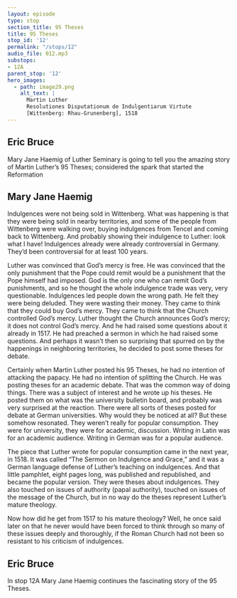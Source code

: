 ```yaml
---
layout: episode
type: stop
section_title: 95 Theses
title: 95 Theses
stop_id: '12'
permalink: "/stops/12"
audio_file: 012.mp3
substops:
- 12A
parent_stop: '12'
hero_images:
  - path: image29.png
    alt_text: |
      Martin Luther
      Resolutiones Disputationum de Indulgentiarum Virtute
      [Wittenberg: Rhau-Grunenberg], 1518
---
```


## Eric Bruce

Mary Jane Haemig of Luther Seminary is going to tell you the amazing story of Martin Luther’s 95 Theses; considered the spark that started the Reformation

## Mary Jane Haemig

Indulgences were not being sold in Wittenberg. What was happening is that they were being sold in nearby territories, and some of the people from Wittenberg were walking over, buying indulgences from Tencel and coming back to Wittenberg. And probably showing their indulgence to Luther: look what I have! Indulgences already were already controversial in Germany. They’d been controversial for at least 100 years.

Luther was convinced that God’s mercy is free. He was convinced that the only punishment that the Pope could remit would be a punishment that the Pope himself had imposed. God is the only one who can remit God’s punishments, and so he thought the whole indulgence trade was very, very questionable. Indulgences led people down the wrong path. He felt they were being deluded. They were wasting their money. They came to think that they could buy God’s mercy. They came to think that the Church controlled God’s mercy. Luther thought the Church announces God’s mercy; it does not control God’s mercy. And he had raised some questions about it already in 1517. He had preached a sermon in which he had raised some questions. And perhaps it wasn’t then so surprising that spurred on by the happenings in neighboring territories, he decided to post some theses for debate.

Certainly when Martin Luther posted his 95 Theses, he had no intention of attacking the papacy. He had no intention of splitting the Church. He was posting theses for an academic debate. That was the common way of doing things. There was a subject of interest and he wrote up his theses. He posted them on what was the university bulletin board, and probably was very surprised at the reaction. There were all sorts of theses posted for debate at German universities. Why would they be noticed at all? But these somehow resonated. They weren’t really for popular consumption. They were for university, they were for academic, discussion. Writing in Latin was for an academic audience. Writing in German was for a popular audience. 

The piece that Luther wrote for popular consumption came in the next year, in 1518. It was called “The Sermon on Indulgence and Grace,” and it was a German language defense of Luther’s teaching on indulgences. And that little pamphlet, eight pages long, was published and republished, and became the popular version. They were theses about indulgences. They also touched on issues of authority (papal authority), touched on issues of the message of the Church, but in no way do the theses represent Luther’s mature theology. 

Now how did he get from 1517 to his mature theology? Well, he once said later on that he never would have been forced to think through so many of these issues deeply and thoroughly, if the Roman Church had not been so resistant to his criticism of indulgences. 

## Eric Bruce

In stop 12A Mary Jane Haemig continues the fascinating story of the 95 Theses.
